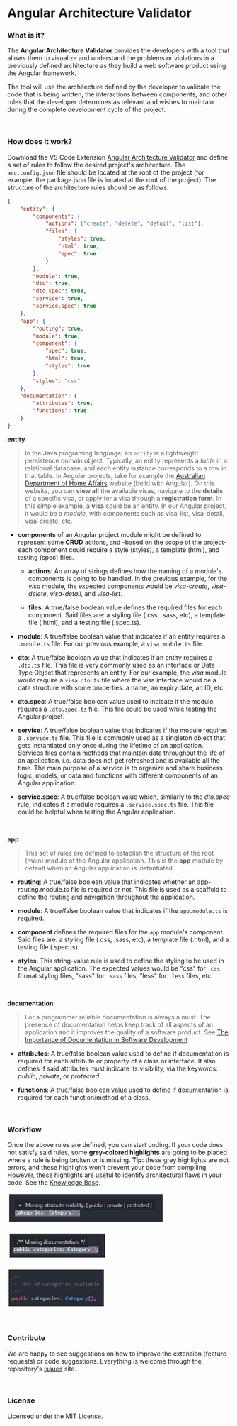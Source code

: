 # Angular Architecture Validator

### What is it?

The **Angular Architecture Validator** provides the developers with a tool that allows them to visualize and understand the problems or violations in a previously defined architecture as they build a web software product using the Angular framework.

The tool will use the architecture defined by the developer to validate the code that is being written, the interactions between components, and other rules that the developer determines as relevant and wishes to maintain during the complete development cycle of the project.

<br/>

### How does it work?

Download the VS Code Extension [Angular Architecture Validator](https://marketplace.visualstudio.com/items?itemName=AngularArchitecturePersonal.angular-architecture) and define a set of rules to follow the desired project's architecture. The `arc.config.json` file should be located at the root of the project (for example, the package.json file is located at the root of the project). The structure of the architecture rules should be as follows.

```json
{
	"entity": {
		"components": {
			"actions": ["create", "delete", "detail", "list"],
			"files": {
				"styles": true,
				"html": true,
				"spec": true
			}
		},
		"module": true,
		"dto": true,
		"dto.spec": true,
		"service": true,
		"service.spec": true
	},
	"app": {
		"routing": true,
		"module": true,
		"component": {
			"spec": true,
			"html": true,
			"styles": true
		},
		"styles": "css"
	},
	"documentation": {
		"attributes": true,
		"functions": true
	}
}
```

**entity**

> In the Java programing language, an `entity` is a lightweight persistence domain object. Typically, an entity represents a _table_ in a relational database, and each entity instance corresponds to a row in that table. In Angular projects, take for example the [Australian Department of Home Affairs](https://immi.homeaffairs.gov.au/) website (build with Angular). On this website, you can **view all** the available visas, navigate to the **details** of a specific visa, or apply for a visa through a **registration form**. In this simple example, a **visa** could be an entity. In our Angular project, it would be a _module_, with components such as visa-list, visa-detail, visa-create, etc.

-   **components** of an Angular project module might be defined to represent some **CRUD** actions, and -based on the scope of the project- each component could require a style (styles), a template (html), and testing (spec) files.

    -   **actions**: An array of strings defines how the naming of a module's components is going to be handled. In the previous example, for the _visa_ module, the expected components would be _visa-create_, _visa-delete_, _visa-detail_, and _visa-list_.

    -   **files**: A true/false boolean value defines the required files for each component. Said files are: a styling file (.css, .sass, etc), a template file (.html), and a testing file (.spec.ts).

-   **module**: A true/false boolean value that indicates if an entity requires a `.module.ts` file. For our previous example, a `visa.module.ts` file.

-   **dto**: A true/false boolean value that indicates if an entity requires a `.dto.ts` file. This file is very commonly used as an interface or Data Type Object that represents an entity. For our example, the _visa_ module would require a `visa.dto.ts` file where the visa interface would be a data structure with some properties: a name, an expiry date, an ID, etc.

-   **dto.spec**: A true/false boolean value used to indicate if the module requires a `.dto.spec.ts` file. This file could be used while testing the Angular project.

-   **service**: A true/false boolean value that indicates if the module requires a `.service.ts` file. This file is commonly used as a singleton object that gets instantiated only once during the lifetime of an application. Services files contain methods that maintain data throughout the life of an application, i.e. data does not get refreshed and is available all the time. The main purpose of a service is to organize and share business logic, models, or data and functions with different components of an Angular application.

-   **service.spec**: A true/false boolean value which, similarly to the _dto.spec_ rule, indicates if a module requires a `.service.spec.ts` file. This file could be helpful when testing the Angular application.

<br/>

**app**

> This set of rules are defined to establish the structure of the root (main) module of the Angular application. This is the **app** module by default when an Angular application is instantiated.

-   **routing**: A true/false boolean value that indicates whether an app-routing.module.ts file is required or not. This file is used as a scaffold to define the routing and navigation throughout the application.

-   **module**: A true/false boolean value that indicates if the `app.module.ts` is required.

-   **component** defines the required files for the `app` module's component. Said files are: a styling file (.css, .sass, etc), a template file (.html), and a testing file (.spec.ts).

-   **styles**: This string-value rule is used to define the styling to be used in the Angular application. The expected values would be "css" for `.css` format styling files, "sass" for `.sass` files, "less" for `.less` files, etc.

<br/>

**documentation**

> For a programmer reliable documentation is always a must. The presence of documentation helps keep track of all aspects of an application and it improves the quality of a software product. See [The Importance of Documentation in Software Development](https://filtered.com/blog/post/project-management/the-importance-of-documentation-in-software-development#:~:text=For%20a%20programmer%20reliable%20documentation,knowledge%20transfer%20to%20other%20developers.)

-   **attributes**: A true/false boolean value used to define if documentation is required for each attribute or property of a class or interface. It also defines if said attributes must indicate its visibility, via the keywords: _public_, _private_, or _protected_.

-   **functions**: A true/false boolean value used to define if documentation is required for each function/method of a class.

<br/>

### Workflow

Once the above rules are defined, you can start coding. If your code does not satisfy said rules, some **grey-colored highlights** are going to be placed where a rule is being broken or is missing. **Tip**: these grey highlights are not errors, and these highlights won't prevent your code from compiling. However, these highlights are useful to identify architectural flaws in your code. See the [Knowledge Base](https://self-software-evolution-lab.github.io/AngularArchitectureValidator/).

![alt text][r10-1]

![alt text][r10-2]

![alt text][r10-solved]

[r10-1]: https://github.com/SELF-Software-Evolution-Lab/AngularArchitectureValidator/blob/main/images/r10-1.png?raw=true 'Missing attribute visibility warning.'
[r10-2]: https://github.com/SELF-Software-Evolution-Lab/AngularArchitectureValidator/blob/main/images/r10-2.png?raw=true 'Missing documentation warning.'
[r10-solved]: https://github.com/SELF-Software-Evolution-Lab/AngularArchitectureValidator/blob/main/images/r10-solved.png?raw=true 'R10 Solved.'

<br/>

### Contribute

We are happy to see suggestions on how to improve the extension (feature requests) or code suggestions. Everything is welcome through the repository's [issues](https://github.com/SELF-Software-Evolution-Lab/AngularArchitectureValidator/issues) site.

<br/>

### License

Licensed under the MIT License.
